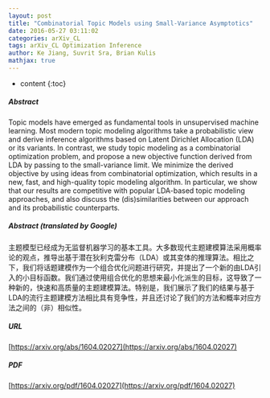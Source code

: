 ```yaml
---
layout: post
title: "Combinatorial Topic Models using Small-Variance Asymptotics"
date: 2016-05-27 03:11:02
categories: arXiv_CL
tags: arXiv_CL Optimization Inference
author: Ke Jiang, Suvrit Sra, Brian Kulis
mathjax: true
---
```


* content
{:toc}

##### Abstract
Topic models have emerged as fundamental tools in unsupervised machine learning. Most modern topic modeling algorithms take a probabilistic view and derive inference algorithms based on Latent Dirichlet Allocation (LDA) or its variants. In contrast, we study topic modeling as a combinatorial optimization problem, and propose a new objective function derived from LDA by passing to the small-variance limit. We minimize the derived objective by using ideas from combinatorial optimization, which results in a new, fast, and high-quality topic modeling algorithm. In particular, we show that our results are competitive with popular LDA-based topic modeling approaches, and also discuss the (dis)similarities between our approach and its probabilistic counterparts.

##### Abstract (translated by Google)
主题模型已经成为无监督机器学习的基本工具。大多数现代主题建模算法采用概率论的观点，推导出基于潜在狄利克雷分布（LDA）或其变体的推理算法。相比之下，我们将话题建模作为一个组合优化问题进行研究，并提出了一个新的由LDA引入的小目标函数。我们通过使用组合优化的思想来最小化派生的目标，这导致了一种新的，快速和高质量的主题建模算法。特别是，我们展示了我们的结果与基于LDA的流行主题建模方法相比具有竞争性，并且还讨论了我们的方法和概率对应方法之间的（非）相似性。

##### URL
[https://arxiv.org/abs/1604.02027](https://arxiv.org/abs/1604.02027)

##### PDF
[https://arxiv.org/pdf/1604.02027](https://arxiv.org/pdf/1604.02027)

